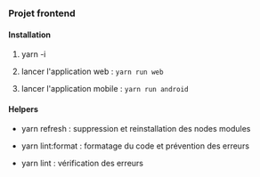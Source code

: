 ### Projet frontend ###

#### Installation ####

1. yarn -i 

2. lancer l'application web : `yarn run web`

3. lancer l'application mobile : `yarn run android`

#### Helpers ####

- yarn refresh : suppression et reinstallation des nodes modules

- yarn lint:format : formatage du code et prévention des erreurs

- yarn lint : vérification des erreurs